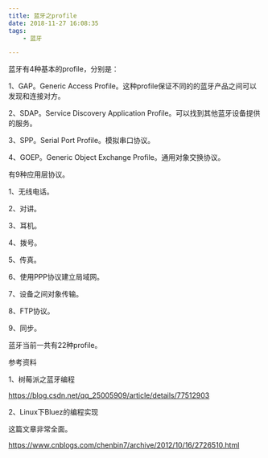```yaml
---
title: 蓝牙之profile
date: 2018-11-27 16:08:35
tags:
	- 蓝牙

---
```




蓝牙有4种基本的profile，分别是：

1、GAP。Generic Access Profile。这种profile保证不同的的蓝牙产品之间可以发现和连接对方。

2、SDAP。Service Discovery Application Profile。可以找到其他蓝牙设备提供的服务。

3、SPP。Serial Port Profile。模拟串口协议。

4、GOEP。Generic Object Exchange Profile。通用对象交换协议。

有9种应用层协议。

1、无线电话。

2、对讲。

3、耳机。

4、拨号。

5、传真。

6、使用PPP协议建立局域网。

7、设备之间对象传输。

8、FTP协议。

9、同步。



蓝牙当前一共有22种profile。



参考资料

1、树莓派之蓝牙编程

https://blog.csdn.net/qq_25005909/article/details/77512903

2、Linux下Bluez的编程实现

这篇文章非常全面。

https://www.cnblogs.com/chenbin7/archive/2012/10/16/2726510.html